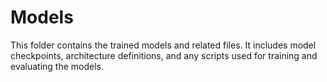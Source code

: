 # Models

This folder contains the trained models and related files. It includes model checkpoints, architecture definitions, and any scripts used for training and evaluating the models.
